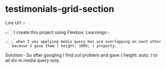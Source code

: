 # testimonials-grid-section

Live Url :- 

👉🏻 I create this project using Flexbox.
Learnings:-

    👉🏻. when I was applying media query box are overlapping on each other
       bacause I gave them ( height: 100%; ) property.
       
Solution:-  So after googling I find out problem
             and gave ( height: auto; ) to all div in media query only.

       
     
